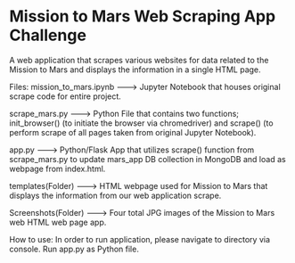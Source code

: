 # Mission to Mars Web Scraping App Challenge
A web application that scrapes various websites for data related to the Mission to Mars and displays the information in a single HTML page.

Files:
mission_to_mars.ipynb ---> Jupyter Notebook that houses original scrape code for entire project.

scrape_mars.py ---> Python File that contains two functions; init_browser() (to initiate the browser via chromedriver) and scrape() (to perform scrape of all pages taken from original Jupyter Notebook).

app.py ---> Python/Flask App that utilizes scrape() function from scrape_mars.py to update mars_app DB collection in MongoDB and load as webpage from index.html.

templates(Folder) ---> HTML webpage used for Mission to Mars that displays the information from our web application scrape.

Screenshots(Folder) ---> Four total JPG images of the Mission to Mars web HTML web page app.

How to use:
In order to run application, please navigate to directory via console. Run app.py as Python file.
